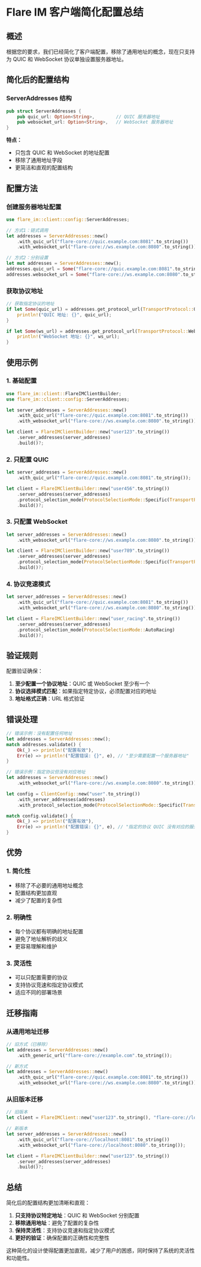 # Flare IM 客户端简化配置总结

## 概述

根据您的要求，我们已经简化了客户端配置，移除了通用地址的概念，现在只支持为 QUIC 和 WebSocket 协议单独设置服务器地址。

## 简化后的配置结构

### ServerAddresses 结构

```rust
pub struct ServerAddresses {
    pub quic_url: Option<String>,        // QUIC 服务器地址
    pub websocket_url: Option<String>,   // WebSocket 服务器地址
}
```

**特点：**
- 只包含 QUIC 和 WebSocket 的地址配置
- 移除了通用地址字段
- 更简洁和直观的配置结构

## 配置方法

### 创建服务器地址配置

```rust
use flare_im::client::config::ServerAddresses;

// 方式1：链式调用
let addresses = ServerAddresses::new()
    .with_quic_url("flare-core://quic.example.com:8081".to_string())
    .with_websocket_url("flare-core://ws.example.com:8080".to_string());

// 方式2：分别设置
let mut addresses = ServerAddresses::new();
addresses.quic_url = Some("flare-core://quic.example.com:8081".to_string());
addresses.websocket_url = Some("flare-core://ws.example.com:8080".to_string());
```

### 获取协议地址

```rust
// 获取指定协议的地址
if let Some(quic_url) = addresses.get_protocol_url(TransportProtocol::QUIC) {
    println!("QUIC 地址: {}", quic_url);
}

if let Some(ws_url) = addresses.get_protocol_url(TransportProtocol::WebSocket) {
    println!("WebSocket 地址: {}", ws_url);
}
```

## 使用示例

### 1. 基础配置

```rust
use flare_im::client::FlareIMClientBuilder;
use flare_im::client::config::ServerAddresses;

let server_addresses = ServerAddresses::new()
    .with_quic_url("flare-core://quic.example.com:8081".to_string())
    .with_websocket_url("flare-core://ws.example.com:8080".to_string());

let client = FlareIMClientBuilder::new("user123".to_string())
    .server_addresses(server_addresses)
    .build()?;
```

### 2. 只配置 QUIC

```rust
let server_addresses = ServerAddresses::new()
    .with_quic_url("flare-core://quic.example.com:8081".to_string());

let client = FlareIMClientBuilder::new("user456".to_string())
    .server_addresses(server_addresses)
    .protocol_selection_mode(ProtocolSelectionMode::Specific(TransportProtocol::QUIC))
    .build()?;
```

### 3. 只配置 WebSocket

```rust
let server_addresses = ServerAddresses::new()
    .with_websocket_url("flare-core://ws.example.com:8080".to_string());

let client = FlareIMClientBuilder::new("user789".to_string())
    .server_addresses(server_addresses)
    .protocol_selection_mode(ProtocolSelectionMode::Specific(TransportProtocol::WebSocket))
    .build()?;
```

### 4. 协议竞速模式

```rust
let server_addresses = ServerAddresses::new()
    .with_quic_url("flare-core://quic.example.com:8081".to_string())
    .with_websocket_url("flare-core://ws.example.com:8080".to_string());

let client = FlareIMClientBuilder::new("user_racing".to_string())
    .server_addresses(server_addresses)
    .protocol_selection_mode(ProtocolSelectionMode::AutoRacing)
    .build()?;
```

## 验证规则

配置验证确保：

1. **至少配置一个协议地址**：QUIC 或 WebSocket 至少有一个
2. **协议选择模式匹配**：如果指定特定协议，必须配置对应的地址
3. **地址格式正确**：URL 格式验证

## 错误处理

```rust
// 错误示例：没有配置任何地址
let addresses = ServerAddresses::new();
match addresses.validate() {
    Ok(_) => println!("配置有效"),
    Err(e) => println!("配置错误: {}", e), // "至少需要配置一个服务器地址"
}

// 错误示例：指定协议但没有对应地址
let addresses = ServerAddresses::new()
    .with_websocket_url("flare-core://ws.example.com:8080".to_string());

let config = ClientConfig::new("user".to_string())
    .with_server_addresses(addresses)
    .with_protocol_selection_mode(ProtocolSelectionMode::Specific(TransportProtocol::QUIC));

match config.validate() {
    Ok(_) => println!("配置有效"),
    Err(e) => println!("配置错误: {}", e), // "指定的协议 QUIC 没有对应的服务器地址"
}
```

## 优势

### 1. 简化性
- 移除了不必要的通用地址概念
- 配置结构更加直观
- 减少了配置的复杂性

### 2. 明确性
- 每个协议都有明确的地址配置
- 避免了地址解析的歧义
- 更容易理解和维护

### 3. 灵活性
- 可以只配置需要的协议
- 支持协议竞速和指定协议模式
- 适应不同的部署场景

## 迁移指南

### 从通用地址迁移

```rust
// 旧方式（已移除）
let addresses = ServerAddresses::new()
    .with_generic_url("flare-core://example.com".to_string());

// 新方式
let addresses = ServerAddresses::new()
    .with_quic_url("flare-core://quic.example.com:8081".to_string())
    .with_websocket_url("flare-core://ws.example.com:8080".to_string());
```

### 从旧版本迁移

```rust
// 旧版本
let client = FlareIMClient::new("user123".to_string(), "flare-core://localhost".to_string())?;

// 新版本
let server_addresses = ServerAddresses::new()
    .with_quic_url("flare-core://localhost:8081".to_string())
    .with_websocket_url("flare-core://localhost:8080".to_string());

let client = FlareIMClientBuilder::new("user123".to_string())
    .server_addresses(server_addresses)
    .build()?;
```

## 总结

简化后的配置结构更加清晰和直观：

1. **只支持协议特定地址**：QUIC 和 WebSocket 分别配置
2. **移除通用地址**：避免了配置的复杂性
3. **保持灵活性**：支持协议竞速和指定协议模式
4. **更好的验证**：确保配置的正确性和完整性

这种简化的设计使得配置更加直观，减少了用户的困惑，同时保持了系统的灵活性和功能性。 